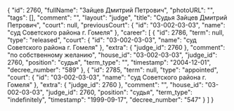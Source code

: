 {
    "id": 2760,
    "fullName": "Зайцев Дмитрий Петрович",
    "photoURL": "",
    "tags": [],
    "comment": "",
    "layout": "judge",
    "title": "Судья Зайцев Дмитрий Петрович",
    "court": null,
    "previousCourt": {
        "id": "03-002-03-03",
        "name": "суд Советского района г. Гомеля"
    },
    "career": [
        {
            "id": 2786,
            "term": null,
            "type": "released",
            "court": {
                "id": "03-002-03-03",
                "name": "суд Советского района г. Гомеля"
            },
            "extra": {
                "judge_id": 2760
            },
            "comment": "по собственному желанию",
            "house_id": "03-002-03-03",
            "judge_id": 2760,
            "position": "судья",
            "term_type": "",
            "timestamp": "2004-12-01",
            "decree_number": "589"
        },
        {
            "id": 2785,
            "term": null,
            "type": "appointed",
            "court": {
                "id": "03-002-03-03",
                "name": "суд Советского района г. Гомеля"
            },
            "extra": {
                "judge_id": 2760
            },
            "comment": "",
            "house_id": "03-002-03-03",
            "judge_id": 2760,
            "position": "судья",
            "term_type": "indefinitely",
            "timestamp": "1999-09-17",
            "decree_number": "547"
        }
    ]
}